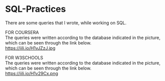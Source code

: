 # SQL-Practices

There are some queries that I wrote, while working on SQL.

FOR COURSERA <br />
The queries were written according to the database indicated in the picture, which can be seen through the link below. <br />
https://iili.io/H1vJZzJ.jpg

FOR W3SCHOOLS <br />
The queries were written according to the database indicated in the picture, which can be seen through the link below. <br />
https://iili.io/H1v29Cx.png
